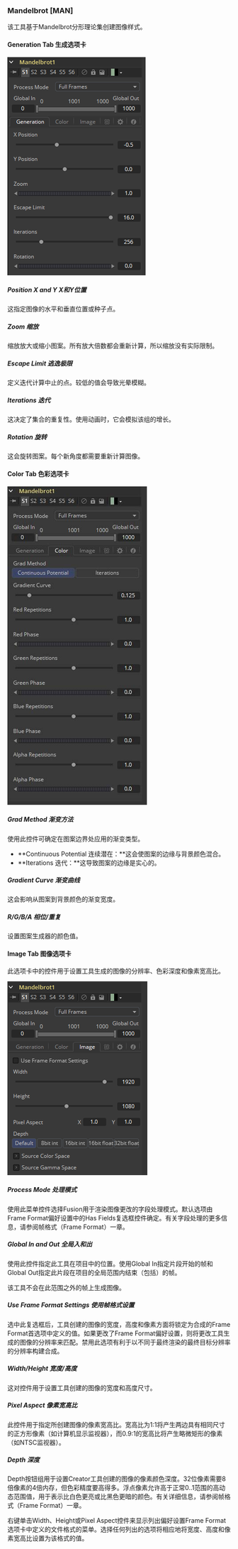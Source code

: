 ### Mandelbrot [MAN]

该工具基于Mandelbrot分形理论集创建图像样式。

#### Generation Tab 生成选项卡

![MAN_GenerationTab](images/MAN_GenerationTab.png)

##### Position X and Y X和Y位置

这指定图像的水平和垂直位置或种子点。

##### Zoom 缩放

缩放放大或缩小图案。所有放大倍数都会重新计算，所以缩放没有实际限制。

##### Escape Limit 逃逸极限

定义迭代计算中止的点。较低的值会导致光晕模糊。

##### Iterations 迭代

这决定了集合的重复性。使用动画时，它会模拟该组的增长。

##### Rotation 旋转

这会旋转图案。每个新角度都需要重新计算图像。

#### Color Tab 色彩选项卡

![MAN_ColorTab](images/MAN_ColorTab.jpg)

##### Grad Method 渐变方法

使用此控件可确定在图案边界处应用的渐变类型。

- **Continuous Potential 连续潜在：**这会使图案的边缘与背景颜色混合。
- **Iterations 迭代：**这导致图案的边缘是实心的。

##### Gradient Curve 渐变曲线

这会影响从图案到背景颜色的渐变宽度。

##### R/G/B/A 相位/重复

设置图案生成器的颜色值。

#### Image Tab 图像选项卡

此选项卡中的控件用于设置工具生成的图像的分辨率、色彩深度和像素宽高比。

![MAN_ImageTab](images/MAN_ImageTab.png)

##### Process Mode 处理模式

使用此菜单控件选择Fusion用于渲染图像更改的字段处理模式。默认选项由Frame Format偏好设置中的Has Fields复选框控件确定。有关字段处理的更多信息，请参阅帧格式（Frame Format）一章。

##### Global In and Out 全局入和出

使用此控件指定此工具在项目中的位置。使用Global In指定片段开始的帧和Global Out指定此片段在项目的全局范围内结束（包括）的帧。

该工具不会在此范围之外的帧上生成图像。

##### Use Frame Format Settings 使用帧格式设置

选中此复选框后，工具创建的图像的宽度，高度和像素方面将锁定为合成的Frame Format首选项中定义的值。如果更改了Frame Format偏好设置，则将更改工具生成的图像的分辨率来匹配。禁用此选项有利于以不同于最终渲染的最终目标分辨率的分辨率构建合成。

##### Width/Height 宽度/高度

这对控件用于设置工具创建的图像的宽度和高度尺寸。

##### Pixel Aspect 像素宽高比

此控件用于指定所创建图像的像素宽高比。宽高比为1:1将产生两边具有相同尺寸的正方形像素（如计算机显示监视器），而0.9:1的宽高比将产生略微矩形的像素（如NTSC监视器）。

##### Depth 深度

Depth按钮组用于设置Creator工具创建的图像的像素颜色深度。32位像素需要8倍像素的4倍内存，但色彩精度要高得多。浮点像素允许高于正常0..1范围的高动态范围值，用于表示比白色更亮或比黑色更暗的颜色。有关详细信息，请参阅帧格式（Frame Format）一章。

右键单击Width、Height或Pixel Aspect控件来显示列出偏好设置Frame Format选项卡中定义的文件格式的菜单。选择任何列出的选项将相应地将宽度、高度和像素宽高比设置为该格式的值。